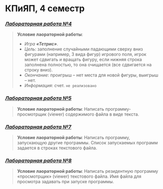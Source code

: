 # КПиЯП, 4 семестр
### [_Лабораторная_ _работа_ _№4_](https://github.com/pinkyfox/asm/blob/master/laba-4/tet_1.1.asm)
>**Условие лаораторной работы**: 
   >* _Игра_ ***«Тетрис»***.
   >* _Цель_: заполнение случайными падающими сверху вниз фигурами (например, 3 вида фигур) игрового поля, игрок может сдвигать и вращать фигуру, если нижняя строка заполнена полностью, то она очищается (все сдвигается на строку вниз).
   >* _Окончание_: проигрыш – нет места для новой фигуры, выигрыш – нет.
   >* _Информация_: счет. `не реализовано`
### [_Лабораторная_ _работа_ _№5_](https://github.com/pinkyfox/asm/blob/master/laba-5/laba5.asm)   
>**Условие лаораторной работы**: 
>     Написать программу-просмотрщик (viewer) содержимого файла в виде текста.
### [_Лабораторная_ _работа_ _№7_](https://github.com/pinkyfox/asm/blob/master/laba-7/laba7.asm)   
>**Условие лаораторной работы**: 
>     Написать программу, запускающую другие программы. Список запускаемых программ задается в строках текстового файла.
### [_Лабораторная_ _работа_ _№8_](https://github.com/pinkyfox/asm)   
>**Условие лаораторной работы**: 
>     Написать резидентную программу «просмотрщик» (viewer) текстового файла. Имя файла для просмотра задавать при запуске программы.
